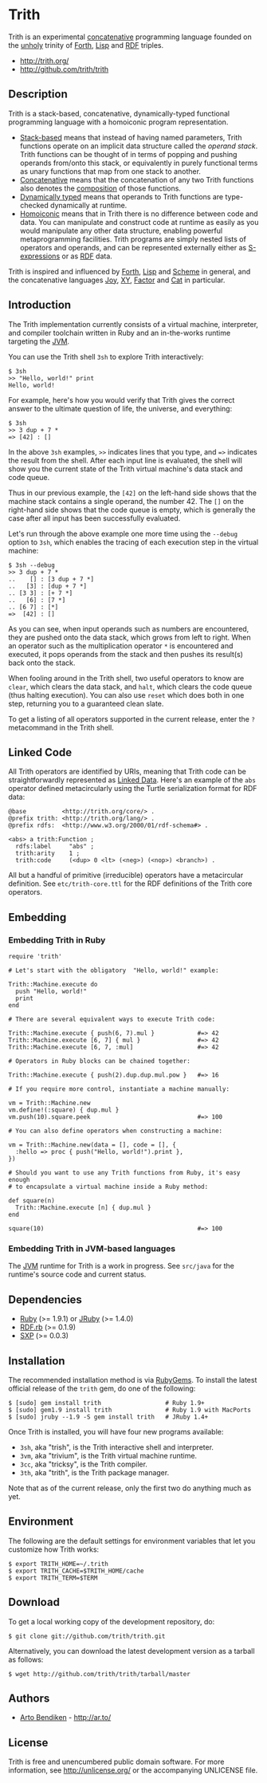 Trith
=====

Trith is an experimental [concatenative][concat.org] programming language
founded on the [unholy][lispers.org] trinity of [Forth][], [Lisp][] and
[RDF][] triples.

* <http://trith.org/>
* <http://github.com/trith/trith>

Description
-----------

Trith is a stack-based, concatenative, dynamically-typed functional
programming language with a homoiconic program representation.

* [Stack-based][stack-oriented] means that instead of having named
  parameters, Trith functions operate on an implicit data structure called
  the _operand stack_. Trith functions can be thought of in terms of popping
  and pushing operands from/onto this stack, or equivalently in purely
  functional terms as unary functions that map from one stack to another.
* [Concatenative][concatenative] means that the concatenation of any two
  Trith functions also denotes the [composition][] of those functions.
* [Dynamically typed][type system] means that operands to Trith functions
  are type-checked dynamically at runtime.
* [Homoiconic][homoiconic] means that in Trith there is no difference
  between code and data. You can manipulate and construct code at runtime as
  easily as you would manipulate any other data structure, enabling powerful
  metaprogramming facilities. Trith programs are simply nested lists
  of operators and operands, and can be represented externally either as
  [S-expressions][S-expression] or as [RDF][] data.

Trith is inspired and influenced by [Forth][], [Lisp][] and [Scheme][] in
general, and the concatenative languages [Joy][], [XY][], [Factor][] and
[Cat][] in particular.

Introduction
------------

The Trith implementation currently consists of a virtual machine,
interpreter, and compiler toolchain written in Ruby and an in-the-works
runtime targeting the [JVM][].

You can use the Trith shell `3sh` to explore Trith interactively:

    $ 3sh
    >> "Hello, world!" print
    Hello, world!

For example, here's how you would verify that Trith gives the correct answer
to the ultimate question of life, the universe, and everything:

    $ 3sh
    >> 3 dup + 7 *
    => [42] : []

In the above `3sh` examples, `>>` indicates lines that you type, and `=>`
indicates the result from the shell.  After each input line is evaluated,
the shell will show you the current state of the Trith virtual machine's
data stack and code queue.

Thus in our previous example, the `[42]` on the left-hand side shows that
the machine stack contains a single operand, the number 42. The `[]` on the
right-hand side shows that the code queue is empty, which is generally the
case after all input has been successfully evaluated.

Let's run through the above example one more time using the `--debug` option
to `3sh`, which enables the tracing of each execution step in the virtual
machine:

    $ 3sh --debug
    >> 3 dup + 7 *
    ..    [] : [3 dup + 7 *]
    ..   [3] : [dup + 7 *]
    .. [3 3] : [+ 7 *]
    ..   [6] : [7 *]
    .. [6 7] : [*]
    =>  [42] : []

As you can see, when input operands such as numbers are encountered, they
are pushed onto the data stack, which grows from left to right. When an
operator such as the multiplication operator `*` is encountered and
executed, it pops operands from the stack and then pushes its result(s) back
onto the stack.

When fooling around in the Trith shell, two useful operators to know are
`clear`, which clears the data stack, and `halt`, which clears the code
queue (thus halting execution). You can also use `reset` which does both in
one step, returning you to a guaranteed clean slate.

To get a listing of all operators supported in the current release, enter
the `?` metacommand in the Trith shell.

Linked Code
-----------

All Trith operators are identified by URIs, meaning that Trith code can be
straightforwardly represented as [Linked Data][]. Here's an example of the
`abs` operator defined metacircularly using the Turtle serialization format
for RDF data:

    @base          <http://trith.org/core/> .
    @prefix trith: <http://trith.org/lang/> .
    @prefix rdfs:  <http://www.w3.org/2000/01/rdf-schema#> .

    <abs> a trith:Function ;
      rdfs:label     "abs" ;
      trith:arity    1 ;
      trith:code     (<dup> 0 <lt> (<neg>) (<nop>) <branch>) .

All but a handful of primitive (irreducible) operators have a metacircular
definition. See `etc/trith-core.ttl` for the RDF definitions of the Trith
core operators.

Embedding
---------

### Embedding Trith in Ruby

    require 'trith'

    # Let's start with the obligatory  "Hello, world!" example:

    Trith::Machine.execute do
      push "Hello, world!"
      print
    end

    # There are several equivalent ways to execute Trith code:

    Trith::Machine.execute { push(6, 7).mul }            #=> 42
    Trith::Machine.execute [6, 7] { mul }                #=> 42
    Trith::Machine.execute [6, 7, :mul]                  #=> 42

    # Operators in Ruby blocks can be chained together:

    Trith::Machine.execute { push(2).dup.dup.mul.pow }   #=> 16

    # If you require more control, instantiate a machine manually:

    vm = Trith::Machine.new
    vm.define!(:square) { dup.mul }
    vm.push(10).square.peek                              #=> 100

    # You can also define operators when constructing a machine:

    vm = Trith::Machine.new(data = [], code = [], {
      :hello => proc { push("Hello, world!").print },
    })

    # Should you want to use any Trith functions from Ruby, it's easy enough
    # to encapsulate a virtual machine inside a Ruby method:

    def square(n)
      Trith::Machine.execute [n] { dup.mul }
    end

    square(10)                                           #=> 100

### Embedding Trith in JVM-based languages

The [JVM][] runtime for Trith is a work in progress. See `src/java` for the
runtime's source code and current status.

Dependencies
------------

* [Ruby](http://ruby-lang.org/) (>= 1.9.1) or
  [JRuby](http://jruby.org/) (>= 1.4.0)
* [RDF.rb](http://rubygems.org/gems/rdf) (>= 0.1.9)
* [SXP](http://rubygems.org/gems/sxp) (>= 0.0.3)

Installation
------------

The recommended installation method is via [RubyGems](http://rubygems.org/).
To install the latest official release of the `trith` gem, do one of the
following:

    $ [sudo] gem install trith                  # Ruby 1.9+
    $ [sudo] gem1.9 install trith               # Ruby 1.9 with MacPorts
    $ [sudo] jruby --1.9 -S gem install trith   # JRuby 1.4+

Once Trith is installed, you will have four new programs available:

* `3sh`, aka "trish", is the Trith interactive shell and interpreter.
* `3vm`, aka "trivium", is the Trith virtual machine runtime.
* `3cc`, aka "tricksy", is the Trith compiler.
* `3th`, aka "trith", is the Trith package manager.

Note that as of the current release, only the first two do anything much as
yet.

Environment
-----------

The following are the default settings for environment variables that let
you customize how Trith works:

    $ export TRITH_HOME=~/.trith
    $ export TRITH_CACHE=$TRITH_HOME/cache
    $ export TRITH_TERM=$TERM

Download
--------

To get a local working copy of the development repository, do:

    $ git clone git://github.com/trith/trith.git

Alternatively, you can download the latest development version as a tarball
as follows:

    $ wget http://github.com/trith/trith/tarball/master

Authors
-------

* [Arto Bendiken](mailto:arto.bendiken@gmail.com) - <http://ar.to/>

License
-------

Trith is free and unencumbered public domain software. For more
information, see <http://unlicense.org/> or the accompanying UNLICENSE file.

[stack-oriented]: http://en.wikipedia.org/wiki/Stack-oriented_programming_language
[concatenative]:  http://en.wikipedia.org/wiki/Concatenative_programming_language
[composition]:    http://en.wikipedia.org/wiki/Function_composition
[type system]:    http://en.wikipedia.org/wiki/Type_system#Dynamic_typing
[homoiconic]:     http://en.wikipedia.org/wiki/Homoiconicity
[S-expression]:   http://en.wikipedia.org/wiki/S-expression
[RDF]:            http://en.wikipedia.org/wiki/Resource_Description_Framework
[JVM]:            http://en.wikipedia.org/wiki/Java_Virtual_Machine
[Lisp]:           http://en.wikipedia.org/wiki/Lisp_(programming_language)
[Scheme]:         http://en.wikipedia.org/wiki/Scheme_(programming_language)
[Forth]:          http://en.wikipedia.org/wiki/Forth_(programming_language)
[Factor]:         http://en.wikipedia.org/wiki/Factor_(programming_language)
[Joy]:            http://en.wikipedia.org/wiki/Joy_(programming_language)
[Cat]:            http://en.wikipedia.org/wiki/Cat_(programming_language)
[XY]:             http://www.nsl.com/k/xy/xy.htm
[Linked Data]:    http://linkeddata.org/
[lispers.org]:    http://lispers.org/
[concat.org]:     http://concatenative.org/wiki/view/Concatenative%20language
